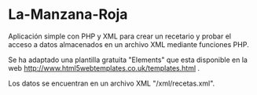 # La-Manzana-Roja

Aplicación simple con PHP y XML para crear un recetario y probar el acceso a datos almacenados en un archivo XML
mediante funciones PHP.

Se ha adaptado una plantilla gratuita "Elements" que esta disponible en la web http://www.html5webtemplates.co.uk/templates.html .

Los datos se encuentran en un archivo XML "/xml/recetas.xml".
